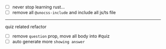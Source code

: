 - [ ] never stop learning rust...
- [ ] remove all `@unocss-include` and include all js/ts file

---
quiz related refactor
- [ ] remove `question` prop, move all body into #quiz
- [ ] auto generate more `showing answer`